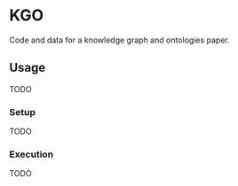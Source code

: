 # KGO

Code and data for a knowledge graph and ontologies paper.

## Usage

TODO

### Setup

TODO

### Execution

TODO
